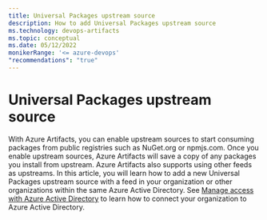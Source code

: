 ```yaml
---
title: Universal Packages upstream source
description: How to add Universal Packages upstream source
ms.technology: devops-artifacts
ms.topic: conceptual
ms.date: 05/12/2022
monikerRange: '<= azure-devops'
"recommendations": "true"
---
```


# Universal Packages upstream source

With Azure Artifacts, you can enable upstream sources to start consuming packages from public registries such as NuGet.org or npmjs.com. Once you enable upstream sources, Azure Artifacts will save a copy of any packages you install from upstream. Azure Artifacts also supports using other feeds as upstreams. In this article, you will learn how to add a new Universal Packages upstream source with a feed in your organization or other organizations within the same Azure Active Directory. See [Manage access with Azure Active Directory](../../organizations/accounts/connect-organization-to-azure-ad.md) to learn how to connect your organization to Azure Active Directory.
